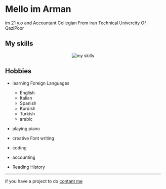 # Mello im Arman

im 21 y.o and Accountant Collegian From iran
Technical Univercity Of QaziPoor

## My skills
<p align="center">
  <img src="https://skillicons.dev/icons?i=html,css,sass,gulp,js,php,mysql,git&perline=10" alt="my skills"/>
</p>

## Hobbies
- learning Foreign Languages
    - English
    - Italian
    - Spanish
    - Kurdish
    - Turkish
    - arabic

- playing piano
- creative Font writing
- coding
- accounting
- Reading History
---
if you have a project to do [contant me](mailto:parastooholding@gmail.com)
